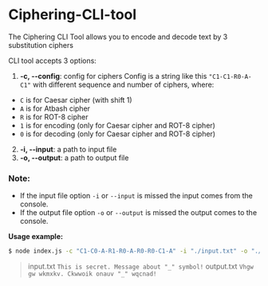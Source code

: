# Ciphering-CLI-tool

The Ciphering CLI Tool allows you to encode and decode text by 3 substitution ciphers

CLI tool accepts 3 options:

1.  **-c, --config**: config for ciphers Config is a string like this `"C1-C1-R0-A-C1"` with different sequence and number of ciphers, where:

- `C` is for Caesar cipher (with shift 1)
- `A` is for Atbash cipher
- `R` is for ROT-8 cipher
- `1` is for encoding (only for Caesar cipher and ROT-8 cipher)
- `0` is for decoding (only for Caesar cipher and ROT-8 cipher)

2.  **-i, --input**: a path to input file
3.  **-o, --output**: a path to output file

### Note:

- If the input file option `-i` or `--input` is missed the input comes from the console.
- If the output file option `-o` or `--output` is missed the output comes to the console.

**Usage example:**

```bash
$ node index.js -c "C1-C0-A-R1-R0-A-R0-R0-C1-A" -i "./input.txt" -o "./output.txt"
```

> input.txt `This is secret. Message about "_" symbol!`
> output.txt `Vhgw gw wkmxkv. Ckwwoik onauv "_" wqcnad!`
